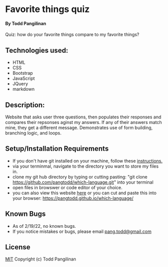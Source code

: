# Favorite things quiz

#### By Todd Pangilinan

Quiz: how do your favorite things compare to my favorite things?

## Technologies used:

* HTML
* CSS
* Bootstrap
* JavaScript
* JQuery
* markdown

## Description:
 Website that asks user three questions, then populates their responses and compares their repsonses aginst my answers. If any of their answers match mine, they get a different message. Demonstrates use of form building, branching logic, and loops.


## Setup/Installation Requirements

* If you don't have git installed on your machine, follow these [instructions.](https://www.learnhowtoprogram.com/introduction-to-programming/getting-started-with-intro-to-programming/git-and-github)
* via your terminmal, navigate to the directory you want to store my files in.
* clone my git hub directory by typing or cutting pasting: "git clone https://github.com/pangtodd/which-language.git" into your terminal
* open files in browswer or code editor of your choice.
* you can also view this website [here](https://pangtodd.github.io/which-language/) or you can cut and paste this into your browser: https://pangtodd.github.io/which-language/

## Known Bugs

* As of 2/19/22, no known bugs.
* If you notice mistakes or bugs, please email pang.todd@gmail.com

## License

[MIT](https://opensource.org/licenses/MIT)
Copyright (c) Todd Pangilinan 